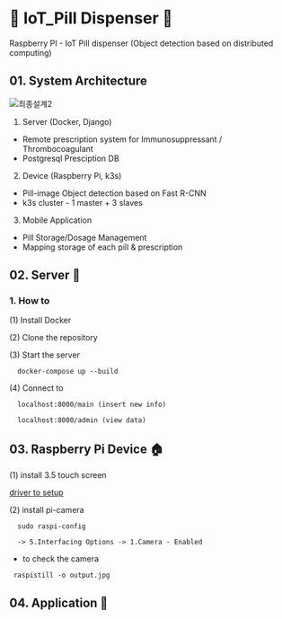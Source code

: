 # :pill: IoT_Pill Dispenser  :card_index:
Raspberry PI - IoT Pill dispenser (Object detection based on distributed computing) 


## 01. System Architecture

![최종설계2](https://user-images.githubusercontent.com/48641519/94326722-ecdec100-ffe0-11ea-8830-2a25b1c807e8.png)
 1. Server  (Docker, Django) 
- Remote prescription system for Immunosuppressant / Thrombocoagulant
- Postgresql Presciption DB

 2. Device (Raspberry Pi, k3s) 
 - Pill-image Object detection based on Fast R-CNN
 - k3s cluster - 1 master + 3 slaves

 3. Mobile Application 
 - Pill Storage/Dosage Management
 - Mapping storage of each pill & prescription 

## 02. Server :hospital:

 ### 1. How to
 
  (1) Install Docker

  (2) Clone the repository

  (3) Start the server

   ```
     docker-compose up --build
   ```

  (4) Connect to 

   ```
     localhost:8000/main (insert new info)
   ```   
   ```
     localhost:8000/admin (view data)
   ```
## 03. Raspberry Pi Device  :house:

(1) install 3.5 touch screen

[driver to setup](https://github.com/waveshare/LCD-show)

(2) install pi-camera
   ```
     sudo raspi-config
     
     -> 5.Interfacing Options -> 1.Camera - Enabled  
   ``` 
   - to check the camera
   ```
    raspistill -o output.jpg
   ```
## 04. Application :iphone:
